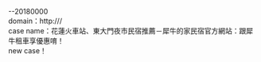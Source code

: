 --20180000<br>
domain：http:///<br>
case name：花蓮火車站、東大門夜市民宿推薦－犀牛的家民宿官方網站：跟犀牛租車享優惠唷！<br>
new case！<br>
